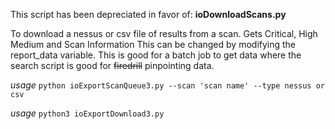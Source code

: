 This script has been depreciated in favor of:  **ioDownloadScans.py**


To download a nessus or csv file of results from a scan. Gets Critical, High Medium and Scan Information This can be changed by modifying the report_data variable. This is good for a batch job to get data where the search script is good for ~~firedrill~~ pinpointing data.

*usage* `python ioExportScanQueue3.py --scan 'scan name' --type nessus or csv`

*usage* `python3 ioExportDownload3.py`
